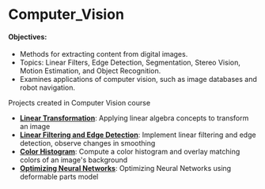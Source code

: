 # Computer_Vision

#### Objectives:

- Methods for extracting content from digital images.
- Topics: Linear Filters, Edge Detection, Segmentation, Stereo Vision, Motion Estimation, and Object Recognition.
- Examines applications of computer vision, such as image databases and robot navigation. 

Projects created in Computer Vision course

- <b><a href="https://github.com/Coderaulic/Computer_Vision/tree/master/Program1">
Linear Transformation</a></b>: Applying linear algebra concepts to transform an image
- <b><a href="https://github.com/Coderaulic/Computer_Vision/tree/master/Program2">
Linear Filtering and Edge Detection</a></b>: Implement linear filtering and edge detection, observe changes in smoothing
- <b><a href="https://github.com/Coderaulic/Computer_Vision/tree/master/Program3">
Color Histogram</a></b>: Compute a color histogram and overlay matching colors of an image's background
- <b><a href="https://github.com/Coderaulic/Computer_Vision/tree/master/Program4">
Optimizing Neural Networks</a></b>: Optimizing Neural Networks using deformable parts model
